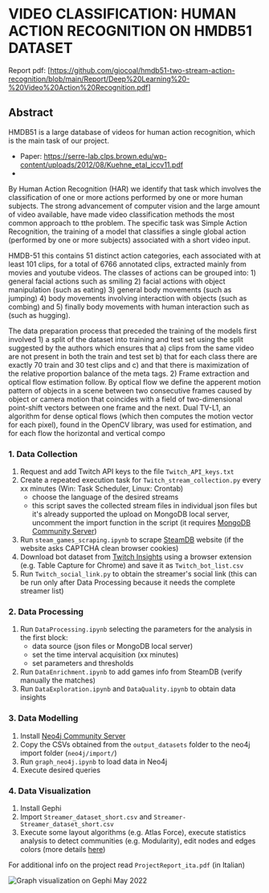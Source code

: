 # VIDEO CLASSIFICATION: HUMAN ACTION RECOGNITION ON HMDB51 DATASET

Report pdf: [https://github.com/giocoal/hmdb51-two-stream-action-recognition/blob/main/Report/Deep%20Learning%20-%20Video%20Action%20Recognition.pdf]

## Abstract

HMDB51 is a large database of videos for human action recognition, which is the main task of our project. 
- Paper: https://serre-lab.clps.brown.edu/wp-content/uploads/2012/08/Kuehne_etal_iccv11.pdf
- 

By Human Action Recognition (HAR) we identify that task which involves the classification of one or more actions performed by one or more human subjects. The strong advancement of computer vision and the large amount of video available, have made video classification methods the most common approach to tthe problem.
The specific task was Simple Action Recognition, the training of a model that classifies a single global action (performed by one or more subjects) associated with a short video input.

HMDB-51 this contains 51 distinct action categories, each associated with at least 101 clips, for a total of 6766 annotated clips, extracted mainly from movies and youtube videos. The classes of actions can be grouped into: 1) general facial actions such as smiling 2) facial actions with object manipulation (such as eating) 3) general body movements (such as jumping) 4) body movements involving interaction with objects (such as combing) and 5) finally body movements with human interaction such as (such as hugging).

The data preparation process that preceded the training of the models first involved 1) a split of the dataset into training and test set using the split suggested by the authors which ensures that a) clips from the same video are not present in both the train and test set b) that for each class there are exactly 70 train and 30 test clips and c) and that there is maximization of the relative proportion balance of the meta tags.
2) Frame extraction and optical flow estimation follow. By optical flow we define the apperent motion pattern of objects in a scene between two consecutive frames caused by object or camera motion that coincides with a field of two-dimensional point-shift vectors between one frame and the next. Dual TV-L1, an algorithm for dense optical flows (which then computes the motion vector for each pixel), found in the OpenCV library, was used for estimation, and for each flow the horizontal and vertical compo

### 1. Data Collection

1. Request and add Twitch API keys to the file `Twitch_API_keys.txt`
2. Create a repeated execution task for `Twitch_stream_collection.py` every xx minutes (Win: Task Scheduler, Linux: Crontab)
    - choose the language of the desired streams
    - this script saves the collected stream files in individual json files but it's already supported the upload on MongoDB local server, uncomment the import function in the script (it requires [MongoDB Community Server](https://www.mongodb.com/try/download/community))
3. Run `steam_games_scraping.ipynb` to scrape [SteamDB](https://steamdb.info/graph/) website (if the website asks CAPTCHA clean browser cookies)
4. Download bot dataset from [Twitch Insights](https://twitchinsights.net/bots) using a browser extension (e.g. Table Capture for Chrome) and save it as `Twitch_bot_list.csv`
5. Run `Twitch_social_link.py` to obtain the streamer's social link (this can be run only after Data Processing because it needs the complete streamer list)

### 2. Data Processing

1. Run `DataProcessing.ipynb` selecting the parameters for the analysis in the first block:
    - data source (json files or MongoDB local server)
    - set the time interval acquisition (xx minutes)
    - set parameters and thresholds
2. Run `DataEnrichment.ipynb` to add games info from SteamDB (verify manually the matches)
3. Run `DataExploration.ipynb` and `DataQuality.ipynb` to obtain data insights

### 3. Data Modelling

1. Install [Neo4j Community Server](https://neo4j.com/download-center/#community)
2. Copy the CSVs obtained from the `output_datasets` folder to the neo4j import folder (`neo4j/import/`)
3. Run `graph_neo4j.ipynb` to load data in Neo4j
4. Execute desired queries

### 4. Data Visualization

1. Install Gephi
2. Import `Streamer_dataset_short.csv` and `Streamer-Streamer_dataset_short.csv`
3. Execute some layout algorithms (e.g. Atlas Force), execute statistics analysis to detect communities (e.g. Modularity), edit nodes and edges colors (more details [here](https://github.com/KiranGershenfeld/VisualizingTwitchCommunities))


For additional info on the project read `ProjectReport_ita.pdf` (in Italian)

![Graph visualization on Gephi May 2022](https://github.com/gianscuri/Twitch_Community_Graph/blob/main/DataVisualization/Images/Gephi_graph_dark.png)

